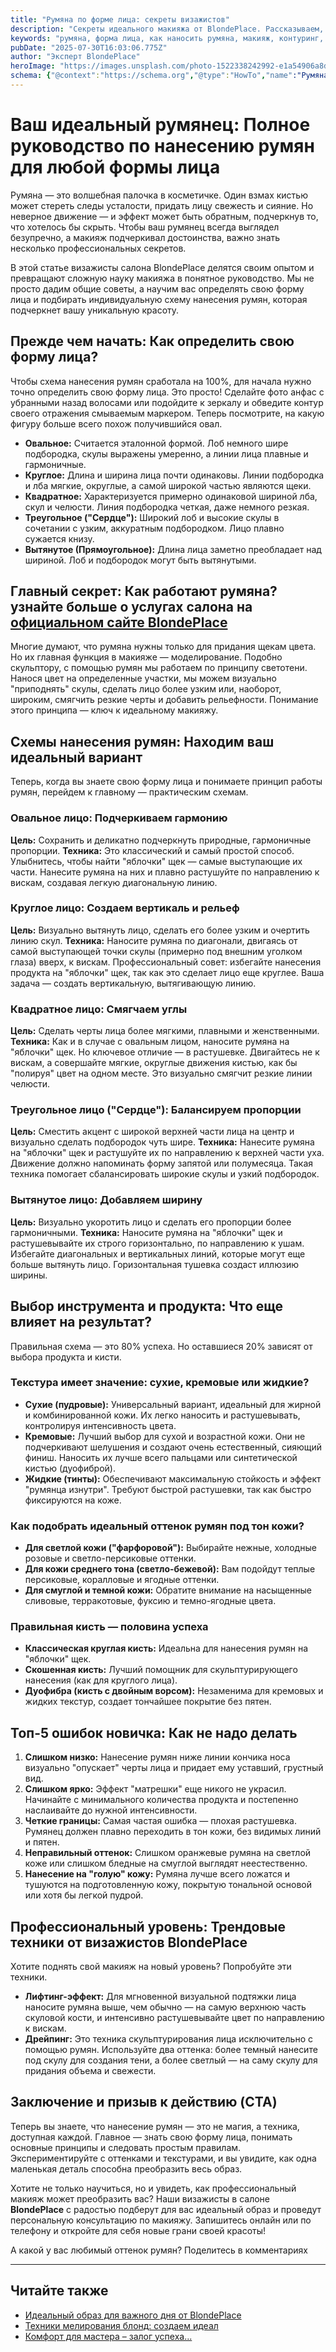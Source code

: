 ```yaml
---
title: "Румяна по форме лица: секреты визажистов"
description: "Секреты идеального макияжа от BlondePlace. Рассказываем, как наносить румяна на разные формы лица, чтобы скорректировать черты и придать свежий, сияющий вид."
keywords: "румяна, форма лица, как наносить румяна, макияж, контуринг, уроки макияжа, BlondePlace"
pubDate: "2025-07-30T16:03:06.775Z"
author: "Эксперт BlondePlace"
heroImage: "https://images.unsplash.com/photo-1522338242992-e1a54906a8da?q=80&w=2070&auto=format&fit=crop"
schema: {"@context":"https://schema.org","@type":"HowTo","name":"Румяна по форме лица: секреты визажистов","description":"Секреты идеального макияжа от BlondePlace. Рассказываем, как наносить румяна на разные формы лица, чтобы скорректировать черты и придать свежий, сияющий вид.","image":{"@type":"ImageObject","url":"https://images.unsplash.com/photo-1522338242992-e1a54906a8da?q=80&w=2070&auto=format&fit=crop"},"aggregateRating":{"@type":"AggregateRating","ratingValue":"4.8","reviewCount":480,"bestRating":"5","worstRating":"1"},"publisher":{"@type":"Organization","name":"Блог BlondePlace","logo":{"@type":"ImageObject","url":"https://blondeplace.netlify.app/favicon.ico"}},"mainEntityOfPage":{"@type":"WebPage","@id":"https://blondeplace.netlify.app/blog/pravila-naneseniya-rumyan-po-forme-lica/"}}
---
```

# Ваш идеальный румянец: Полное руководство по нанесению румян для любой формы лица

Румяна — это волшебная палочка в косметичке. Один взмах кистью может стереть следы усталости, придать лицу свежесть и сияние. Но неверное движение — и эффект может быть обратным, подчеркнув то, что хотелось бы скрыть. Чтобы ваш румянец всегда выглядел безупречно, а макияж подчеркивал достоинства, важно знать несколько профессиональных секретов.

В этой статье визажисты салона BlondePlace делятся своим опытом и превращают сложную науку макияжа в понятное руководство. Мы не просто дадим общие советы, а научим вас определять свою форму лица и подбирать индивидуальную схему нанесения румян, которая подчеркнет вашу уникальную красоту.

## Прежде чем начать: Как определить свою форму лица?

Чтобы схема нанесения румян сработала на 100%, для начала нужно точно определить свою форму лица. Это просто! Сделайте фото анфас с убранными назад волосами или подойдите к зеркалу и обведите контур своего отражения смываемым маркером. Теперь посмотрите, на какую фигуру больше всего похож получившийся овал.

*   **Овальное:** Считается эталонной формой. Лоб немного шире подбородка, скулы выражены умеренно, а линии лица плавные и гармоничные.
*   **Круглое:** Длина и ширина лица почти одинаковы. Линии подбородка и лба мягкие, округлые, а самой широкой частью являются щеки.
*   **Квадратное:** Характеризуется примерно одинаковой шириной лба, скул и челюсти. Линия подбородка четкая, даже немного резкая.
*   **Треугольное ("Сердце"):** Широкий лоб и высокие скулы в сочетании с узким, аккуратным подбородком. Лицо плавно сужается книзу.
*   **Вытянутое (Прямоугольное):** Длина лица заметно преобладает над шириной. Лоб и подбородок могут быть вытянутыми.

## Главный секрет: Как работают румяна? узнайте больше о услугах салона на <a href="https://blondeplace.ru/#services" target="_blank" rel="nofollow">официальном сайте BlondePlace</a>

Многие думают, что румяна нужны только для придания щекам цвета. Но их главная функция в макияже — моделирование. Подобно скульптору, с помощью румян мы работаем по принципу светотени. Нанося цвет на определенные участки, мы можем визуально "приподнять" скулы, сделать лицо более узким или, наоборот, широким, смягчить резкие черты и добавить рельефности. Понимание этого принципа — ключ к идеальному макияжу.

## Схемы нанесения румян: Находим ваш идеальный вариант

Теперь, когда вы знаете свою форму лица и понимаете принцип работы румян, перейдем к главному — практическим схемам.

### Овальное лицо: Подчеркиваем гармонию

**Цель:** Сохранить и деликатно подчеркнуть природные, гармоничные пропорции.
**Техника:** Это классический и самый простой способ. Улыбнитесь, чтобы найти "яблочки" щек — самые выступающие их части. Нанесите румяна на них и плавно растушуйте по направлению к вискам, создавая легкую диагональную линию.

### Круглое лицо: Создаем вертикаль и рельеф

**Цель:** Визуально вытянуть лицо, сделать его более узким и очертить линию скул.
**Техника:** Наносите румяна по диагонали, двигаясь от самой выступающей точки скулы (примерно под внешним уголком глаза) вверх, к вискам. Профессиональный совет: избегайте нанесения продукта на "яблочки" щек, так как это сделает лицо еще круглее. Ваша задача — создать вертикальную, вытягивающую линию.

### Квадратное лицо: Смягчаем углы

**Цель:** Сделать черты лица более мягкими, плавными и женственными.
**Техника:** Как и в случае с овальным лицом, наносите румяна на "яблочки" щек. Но ключевое отличие — в растушевке. Двигайтесь не к вискам, а совершайте мягкие, округлые движения кистью, как бы "полируя" цвет на одном месте. Это визуально смягчит резкие линии челюсти.

### Треугольное лицо ("Сердце"): Балансируем пропорции

**Цель:** Сместить акцент с широкой верхней части лица на центр и визуально сделать подбородок чуть шире.
**Техника:** Нанесите румяна на "яблочки" щек и растушуйте их по направлению к верхней части уха. Движение должно напоминать форму запятой или полумесяца. Такая техника помогает сбалансировать широкие скулы и узкий подбородок.

### Вытянутое лицо: Добавляем ширину

**Цель:** Визуально укоротить лицо и сделать его пропорции более гармоничными.
**Техника:** Наносите румяна на "яблочки" щек и растушевывайте их строго горизонтально, по направлению к ушам. Избегайте диагональных и вертикальных линий, которые могут еще больше вытянуть лицо. Горизонтальная тушевка создаст иллюзию ширины.

## Выбор инструмента и продукта: Что еще влияет на результат?

Правильная схема — это 80% успеха. Но оставшиеся 20% зависят от выбора продукта и кисти.

### Текстура имеет значение: сухие, кремовые или жидкие?

*   **Сухие (пудровые):** Универсальный вариант, идеальный для жирной и комбинированной кожи. Их легко наносить и растушевывать, контролируя интенсивность цвета.
*   **Кремовые:** Лучший выбор для сухой и возрастной кожи. Они не подчеркивают шелушения и создают очень естественный, сияющий финиш. Наносить их лучше всего пальцами или синтетической кистью (дуофиброй).
*   **Жидкие (тинты):** Обеспечивают максимальную стойкость и эффект "румянца изнутри". Требуют быстрой растушевки, так как быстро фиксируются на коже.

### Как подобрать идеальный оттенок румян под тон кожи?

*   **Для светлой кожи ("фарфоровой"):** Выбирайте нежные, холодные розовые и светло-персиковые оттенки.
*   **Для кожи среднего тона (светло-бежевой):** Вам подойдут теплые персиковые, коралловые и ягодные оттенки.
*   **Для смуглой и темной кожи:** Обратите внимание на насыщенные сливовые, терракотовые, фуксию и темно-ягодные цвета.

### Правильная кисть — половина успеха

*   **Классическая круглая кисть:** Идеальна для нанесения румян на "яблочки" щек.
*   **Скошенная кисть:** Лучший помощник для скульптурирующего нанесения (как для круглого лица).
*   **Дуофибра (кисть с двойным ворсом):** Незаменима для кремовых и жидких текстур, создает тончайшее покрытие без пятен.

## Топ-5 ошибок новичка: Как не надо делать

1.  **Слишком низко:** Нанесение румян ниже линии кончика носа визуально "опускает" черты лица и придает ему уставший, грустный вид.
2.  **Слишком ярко:** Эффект "матрешки" еще никого не украсил. Начинайте с минимального количества продукта и постепенно наслаивайте до нужной интенсивности.
3.  **Четкие границы:** Самая частая ошибка — плохая растушевка. Румянец должен плавно переходить в тон кожи, без видимых линий и пятен.
4.  **Неправильный оттенок:** Слишком оранжевые румяна на светлой коже или слишком бледные на смуглой выглядят неестественно.
5.  **Нанесение на "голую" кожу:** Румяна лучше всего ложатся и тушуются на подготовленную кожу, покрытую тональной основой или хотя бы легкой пудрой.

## Профессиональный уровень: Трендовые техники от визажистов BlondePlace

Хотите поднять свой макияж на новый уровень? Попробуйте эти техники.

*   **Лифтинг-эффект:** Для мгновенной визуальной подтяжки лица наносите румяна выше, чем обычно — на самую верхнюю часть скуловой кости, и интенсивно растушевывайте цвет по направлению к вискам.
*   **Дрейпинг:** Это техника скульптурирования лица исключительно с помощью румян. Используйте два оттенка: более темный нанесите под скулу для создания тени, а более светлый — на саму скулу для придания объема и свежести.

## Заключение и призыв к действию (CTA)

Теперь вы знаете, что нанесение румян — это не магия, а техника, доступная каждой. Главное — знать свою форму лица, понимать основные принципы и следовать простым правилам. Экспериментируйте с оттенками и текстурами, и вы увидите, как одна маленькая деталь способна преобразить весь образ.

Хотите не только научиться, но и увидеть, как профессиональный макияж может преобразить вас? Наши визажисты в салоне **BlondePlace** с радостью подберут для вас идеальный образ и проведут персональную консультацию по макияжу. Запишитесь онлайн или по телефону и откройте для себя новые грани своей красоты!

А какой у вас любимый оттенок румян? Поделитесь в комментариях

---

## Читайте также

*   [Идеальный образ для важного дня от BlondePlace](/blog/podgotovka-k-vazhnym-sobytiyam/)
*   [Техники мелирования блонд: создаем идеал](/blog/tehniki-melirovaniya-blond/)
*   [Комфорт для мастера – залог успеха...](/blog/kreslo-dlya-mastera/)

